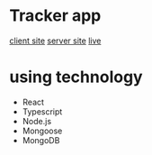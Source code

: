 # Tracker app

 [client site](https://github.com/abdurrahmancc/tracker-app)
 [server site](https://github.com/abdurrahmancc/tracker-app-server)
 [live](https://iridescent-kashata-cacab0.netlify.app/dashboard)

 # using technology

 <ul>
     <li><a src="https://create-react-app.dev/docs/adding-typescript/">React</a></li>
    <li><a src="https://create-react-app.dev/docs/adding-typescript/">Typescript</a></li>
    <li><a src="https://nodejs.org/en/download/">Node.js</a></li>
    <li><a src="https://mongoosejs.com/">Mongoose</a></li>
    <li><a src="https://www.mongodb.com/docs/drivers/node/current/quick-start/">MongoDB</a></li>
 </ul>




